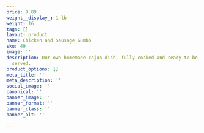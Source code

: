 ```yaml
---
price: 9.89
weight__display_: 1 lb
weight: 16
tags: []
layout: product
name: Chicken and Sausage Gumbo
sku: 49
image: ''
description: Our own homemade cajun dish, fully cooked and ready to be boiled and
  served.
product_options: []
meta_title: ''
meta_description: ''
social_image: ''
canonical: ''
banner_image: ''
banner_format: ''
banner_class: ''
banner_alt: ''

---
```

